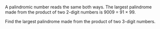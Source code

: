    <p>A palindromic number reads the same both ways. The largest palindrome made from the product of two 2-digit numbers is 9009 = 91 &times; 99.</p> <p>Find the largest palindrome made from the product of two 3-digit numbers.</p>   